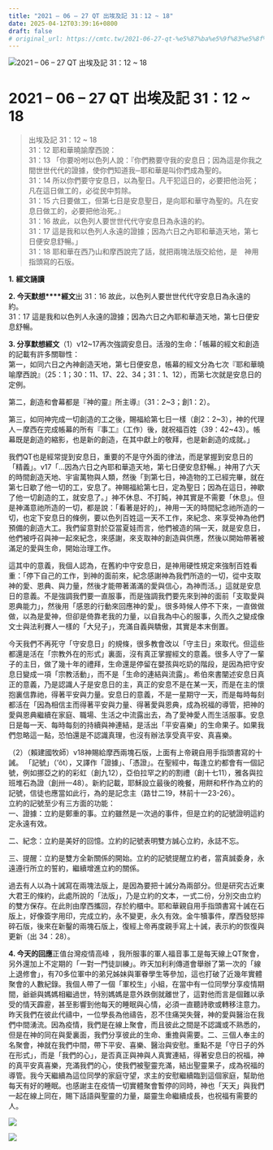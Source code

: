 ```yaml
---
title: "2021 – 06 – 27 QT 出埃及記 31：12 ~ 18"
date: 2025-04-12T03:39:16+0800
draft: false
# original_url: https://cmtc.tw/2021-06-27-qt-%e5%87%ba%e5%9f%83%e5%8f%8a%e8%a8%98-31%ef%bc%9a12-18
---
```


![2021 – 06 – 27 QT 出埃及記 31：12 ~ 18](/images/qt.jpg   "2021 – 06 – 27 QT 出埃及記 31：12 ~ 18")

# 2021 – 06 – 27 QT 出埃及記 31：12 ~ 18

> 出埃及記 31：12 ~ 18  
> 31：12 耶和華曉諭摩西說：  
> 31：13 「你要吩咐以色列人說：『你們務要守我的安息日；因為這是你我之間世世代代的證據，使你們知道我─耶和華是叫你們成為聖的。  
> 31：14 所以你們要守安息日，以為聖日。凡干犯這日的，必要把他治死；凡在這日做工的，必從民中剪除。  
> 31：15 六日要做工，但第七日是安息聖日，是向耶和華守為聖的。凡在安息日做工的，必要把他治死。』  
> 31：16 故此，以色列人要世世代代守安息日為永遠的約。  
> 31：17 這是我和以色列人永遠的證據；因為六日之內耶和華造天地，第七日便安息舒暢。」  
> 31：18 耶和華在西乃山和摩西說完了話，就把兩塊法版交給他，是　神用指頭寫的石版。

**1.** **經文誦讀**

**2. 今天默想****經文**出 31：16 故此，以色列人要世世代代守安息日為永遠的約。  
31：17 這是我和以色列人永遠的證據；因為六日之內耶和華造天地，第七日便安息舒暢。

**3. 分享默想經文**（1）v12\~17再次強調安息日。活潑的生命：「帳幕的經文和創造的記載有許多關聯性：  
第一，如同六日之內神創造天地，第七日便安息，帳幕的經文分為七次『耶和華曉喻摩西說』（25：1；30：11、17、22、34；31：1、12），而第七次就是安息日的定例。

第二，創造和會幕都是『神的靈』所主導』（31：2\~3；創1：2）。

第三，如同神完成一切創造的工之後，賜福給第七日一樣（創2：2\~3），神的代理人－摩西在完成帳幕的所有『事工』（工作）後，就祝福百姓（39：42\~43）。帳幕既是創造的縮影，也是新的創造，在其中獻上的敬拜，也是新創造的成就。」

我們QT也是經常提到安息日，重要的不是守外面的律法，而是掌握到安息日的「精義」。v17「…因為六日之內耶和華造天地，第七日便安息舒暢。」神用了六天的時間創造天地、宇宙萬物與人類，然後「到第七日，神造物的工已經完畢，就在第七日歇了他一切的工，安息了。神賜福給第七日，定為聖日；因為在這日，神歇了他一切創造的工，就安息了。」神不休息、不打盹，神其實是不需要「休息」。但是神滿意祂所造的一切，都是說：「看著是好的」，神用一天的時間紀念祂所造的一切，也定下安息日的條例，要以色列百姓這一天不工作，來紀念、來享受神為他們預備的創造大工。我們留意對於亞當夏娃而言，他們被造的隔一天，就是安息日，他們被呼召與神一起來紀念，來感謝，來支取神的創造與供應，然後以開始帶著被滿足的愛與生命，開始治理工作。

這其中的意義，我個人認為，在舊約中守安息日，是神用硬性規定來強制百姓看重：「停下自己的工作，到神的面前來，紀念感謝神為我們所造的一切，從中支取神的愛、恩典、與力量，然後才能帶著滿滿的愛與信心，為神而活。」這就是安息日的意義。不是強調我們要一直服事，而是強調我們要先來到神的面前「支取愛與恩典能力」，然後用「感恩的行動來回應神的愛」。很多時候人停不下來，一直做做做，以為是愛神，但卻是倚靠老我的力量，以自我為中心的服事，久而久之變成像文士與法利賽人一樣的「大兒子」，充滿自義與驕傲，其實是本末倒置。

今天我們不再死守「守安息日」的規條，很多教會改以「守主日」來取代。但這些都還是活在「宗教外在的形式」裏面，沒有真正掌握經文的意義。很多人守了一輩子的主日，做了幾十年的禮拜，生命還是停留在嬰孩與吃奶的階段，是因為把守安息日變成一項「宗教活動」，而不是「生命的連結與流露」。希伯來書闡述安息日真正的意義，乃是認識人子是安息日的主，真正的安息不是在某一天，而是在主的懷抱裏信靠祂，得著平安與力量。安息日的意義，不是一星期守一天，而是每時每刻都活在「因為相信主而得著平安與力量、得著愛與恩典，成為祝福的導管，把神的愛與恩典繼續在家庭、職場、生活之中流露出去，為了愛神愛人而生活服事。安息日是每一天、每時每刻的持續與神連結，是活出「平安喜樂」的生命果子。如果我們忽略這一點，恐怕還是不認識真理，也沒有辦法享受真平安、真喜樂。

（2）（賴建國牧師）v18神賜給摩西兩塊石版，上面有上帝親自用手指頭書寫的十誡。 「記號」（’ôt），又譯作「證據」、「憑證」。在聖經中，每逢立約都會有一個記號，例如挪亞之約的彩虹（創九12），亞伯拉罕之約的割禮（創十七11），雅各與拉班堆石為證（創卅一48）。新約記載，耶穌設立最後的晚餐，用餅和杯作為立約的記號，信徒也應當如此行，為的是記念主（路廿二19，林前十一23-26）。  
立約的記號至少有三方面的功能：  
一、證據：立約是鄭重的事。立約雖然是一次過的事件，但是立約的記號證明這約定永遠有效。

二、紀念：立約是美好的回憶。立約的記號表明雙方誠心立約，永誌不忘。

三、提醒：立約是雙方全新關係的開始。立約的記號提醒立約者，當真誠委身，永遠遵行所立的誓約，繼續增進立約的關係。

過去有人以為十誡寫在兩塊法版上，是因為要把十誡分為兩部分。但是研究古近東大君王的條約，此處所說的「法版」，乃是立約的文本，一式二份，分別交由立約的雙方保存。在此則由摩西攜回，存於約櫃中。耶和華親自用手指頭書寫十誡在石版上，好像簽字用印，完成立約，永不變更，永久有效。金牛犢事件，摩西發怒摔碎石版，後來在新鑿的兩塊石版上，復經上帝再度親手寫上十誡，表示約的恢復與更新（出 34：28）。

**4. 今天的回應**正值台灣疫情高峰 ，我所服事的軍人福音事工是每天線上QT聚會，另外還加上不定期的「一對一門徒訓練」。昨天加利利傳道會舉辦了第一次的「線上退修會」，有70多位軍中的弟兄姊妹與軍眷學生等參加，這也打破了近幾年實體聚會的人數紀錄。我個人帶了一個「軍校生」小組，在當中有一位同學分享疫情期間，爺爺與媽媽相繼過世，特別媽媽是意外跌倒就離世了，這對他而言是個難以承受的情天霹靂，甚至影響到他每天的睡眠與心情，必須一直聽詩歌或轉移注意力。昨天我們在彼此代禱中，一位學長為他禱告，忍不住痛哭失聲，神的愛與醫治在我們中間湧流。因為疫情，我們是在線上聚會，而且彼此之間是不認識或不熟悉的，但是在神的同在與愛裏面，我們分享彼此的生命、重擔與需要。二、三個人奉主的名聚會，神就在我們中間，帶下平安、喜樂、醫治與安慰。重點不是「守日子的外在形式」，而是「我們的心」，是否真正與神與人真實連結，得著安息日的祝福，神的真平安真喜樂，充滿我們的心，使我們被聖靈充滿，結出聖靈果子，成為祝福的導管。我今天繼續為這位同學的家庭守望，求主的安慰繼續臨到這個家庭，幫助他每天有好的睡眠。也感謝主在疫情一切實體聚會暫停的同時，神也「天天」與我們一起在線上同在，賜下話語與聖靈的力量，屬靈生命繼續成長，也祝福有需要的人。

![](/images/202106271.jpg)

![](/images/202106272.jpg)